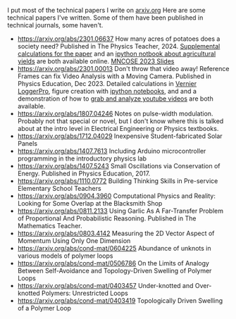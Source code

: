 I put most of the technical papers I write on [arxiv.org](https://arxiv.org/search/physics?searchtype=author&query=Moore,+N+T) Here are some technical papers I've written.  Some of them have been published in technical journals, some haven't.  

- <https://arxiv.org/abs/2301.06637> How many acres of potatoes does a society need? Published in The Physics Teacher, 2024.  [Supplemental calculations for the paper](https://github.com/ntmoore/food_energy_paper/blob/main/TPT_submission-shorter-2023-December/food_energy-supplemental_calculations.pdf) and an [ipython notbook about agricultural yields](https://github.com/ntmoore/food_energy_paper/blob/main/ag_yields_graph/make_figure.ipynb) are both available online. [MNCOSE 2023 Slides](./notes/MN_COSE_2023/summary.md)
- <https://arxiv.org/abs/2301.00013> Don't throw that video away! Reference Frames can fix Video Analysis with a Moving Camera. Published in Physics Education, Dec 2023. Detailed calculations in [Vernier LoggerPro](https://github.com/ntmoore/video_analysis_Youtube/tree/master/moving_camera_paper/data), figure creation with [ipython notebooks](https://github.com/ntmoore/video_analysis_Youtube/tree/master/moving_camera_paper/python_figures), and and a demonstration of how to [grab and analyze youtube videos](https://github.com/ntmoore/video_analysis_Youtube/blob/master/README.md) are both available.
- <https://arxiv.org/abs/1807.04246> Notes on pulse-width modulation.  Probably not that special or novel, but I don't know where this is talked about at the intro level in Electrical Engineering or Physics textbooks.
- <https://arxiv.org/abs/1712.04029> Inexpensive Student-fabricated Solar Panels
- <https://arxiv.org/abs/1407.7613> Including Arduino microcontroller programming in the introductory physics lab
- <https://arxiv.org/abs/1407.5243> Small Oscillations via Conservation of Energy. Published in Physics Education, 2017.
- <https://arxiv.org/abs/1110.0772> Building Thinking Skills in Pre-service Elementary School Teachers
- <https://arxiv.org/abs/0904.3960> Computational Physics and Reality: Looking for Some Overlap at the Blacksmith Shop
- <https://arxiv.org/abs/0811.2133> Using Garlic As A Far-Transfer Problem of Proportional And Probabilistic Reasoning. Published in The Mathematics Teacher.
- <https://arxiv.org/abs/0803.4142> Measuring the 2D Vector Aspect of Momentum Using Only One Dimension
- <https://arxiv.org/abs/cond-mat/0604225> Abundance of unknots in various models of polymer loops
- <https://arxiv.org/abs/cond-mat/0506786> On the Limits of Analogy Between Self-Avoidance and Topology-Driven Swelling of Polymer Loops
- <https://arxiv.org/abs/cond-mat/0403457> Under-knotted and Over-knotted Polymers: Unrestricted Loops
- <https://arxiv.org/abs/cond-mat/0403419> Topologically Driven Swelling of a Polymer Loop
